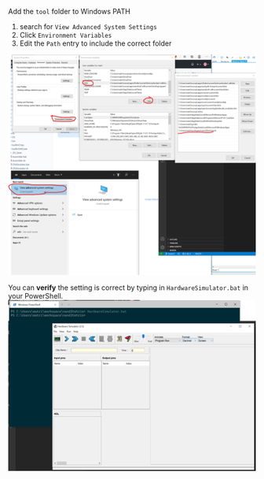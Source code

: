 Add the `tool` folder to Windows PATH
1. search for `View Advanced System Settings`
2. Click `Environment Variables`
3. Edit the `Path` entry to include the correct folder

![WindowsPathSetting](./WindowsPathSetting.png)


You can **verify** the setting is correct by typing in `HardwareSimulator.bat` in your PowerShell.
![HardwareSimulator](HardwareSimulator.png)